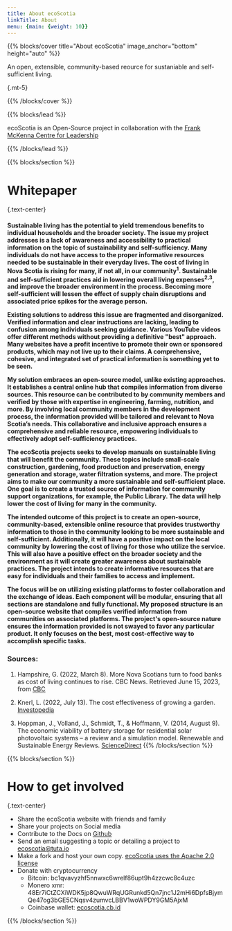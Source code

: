 ```yaml
---
title: About ecoScotia
linkTitle: About
menu: {main: {weight: 10}}
---
```


{{% blocks/cover title="About ecoScotia" image_anchor="bottom" height="auto" %}}

An open, extensible, community-based reource for sustaniable and self-sufficient living.

{.mt-5}

{{% /blocks/cover %}}

{{% blocks/lead %}}

ecoScotia is an Open-Source project in collaboration with the [Frank McKenna Centre for Leadership](https://mckenna.stfx.ca/)

{{% /blocks/lead %}}

{{% blocks/section %}}

# Whitepaper
{.text-center}

<h4>
Sustainable living has the potential to yield tremendous benefits to individual households and the broader society. The issue my project addresses is a lack of awareness and accessibility to practical information on the topic of sustainability and self-sufficiency. Many individuals do not have access to the proper informative resources needed to be sustainable in their everyday lives. The cost of living in Nova Scotia is rising for many, if not all, in our community<sup>1</sup>. Sustainable and self-sufficient practices aid in lowering overall living expenses<sup>2,3</sup>, and improve the broader environment in the process. Becoming more self-sufficient will lessen the effect of supply chain disruptions and associated price spikes for the average person.

Existing solutions to address this issue are fragmented and disorganized. Verified information and clear instructions are lacking, leading to confusion among individuals seeking guidance. Various YouTube videos offer different methods without providing a definitive "best" approach. Many websites have a profit incentive to promote their own or sponsored products, which may not live up to their claims. A comprehensive, cohesive, and integrated set of practical information is something yet to be seen.

My solution embraces an open-source model, unlike existing approaches. It establishes a central online hub that compiles information from diverse sources. This resource can be contributed to by community members and verified by those with expertise in engineering, farming, nutrition, and more. By involving local community members in the development process, the information provided will be tailored and relevant to Nova Scotia’s needs. This collaborative and inclusive approach ensures a comprehensive and reliable resource, empowering individuals to effectively adopt self-sufficiency practices.

The ecoScotia projects seeks to develop manuals on sustainable living that will benefit the community. These topics include small-scale construction, gardening, food production and preservation, energy generation and storage, water filtration systems, and more. The project aims to make our community a more sustainable and self-sufficient place. One goal is to create a trusted source of information for community support organizations, for example, the Public Library. The data will help lower the cost of living for many in the community.

The intended outcome of this project is to create an open-source, community-based, extensible online resource that provides trustworthy information to those in the community looking to be more sustainable and self-sufficient. Additionally, it will have a positive impact on the local community by lowering the cost of living for those who utilize the service. This will also have a positive effect on the broader society and the environment as it will create greater awareness about sustainable practices. The project intends to create informative resources that are easy for individuals and their families to access and implement.

The focus will be on utilizing existing platforms to foster collaboration and the exchange of ideas. Each component will be modular, ensuring that all sections are standalone and fully functional. My proposed structure is an open-source website that compiles verified information from communities on associated platforms. The project's open-source nature ensures the information provided is not swayed to favor any particular product. It only focuses on the best, most cost-effective way to accomplish specific tasks.
</h4>

### Sources:


1. Hampshire, G. (2022, March 8). More Nova Scotians turn to food banks as cost of living continues
to rise. CBC News. Retrieved June 15, 2023, from 
[CBC](https://www.cbc.ca/news/canada/nova-scotia/nova-scotians-food-bank-food-prices-costs-1.6376013)

2. Knerl, L. (2022, July 13). The cost effectiveness of growing a garden. [Investopedia](https://www.investopedia.com/financial-edge/0312/the-true-cost-of-growing-a-garden.aspx)

3. Hoppman, J., Volland, J., Schmidt, T., & Hoffmann, V. (2014, August 9). The economic viability of
battery storage for residential solar photovoltaic systems – a review and a simulation model.
Renewable and Sustainable Energy Reviews. [ScienceDirect](https://www.sciencedirect.com/science/article/abs/pii/S1364032114005206)
{{% /blocks/section %}}

{{% blocks/section %}}

# How to get involved
{.text-center}
- Share the ecoScotia website with friends and family
- Share your projects on Social media
- Contribute to the Docs on [Github](https://github.com/caelenm/caelenm.github.io)
- Send an email suggesting a topic or detailing a project to [ecoscotia@tuta.io](mailto:ecoscotia@tuta.io)
- Make a fork and host your own copy. [ecoScotia uses the Apache 2.0 license](https://apache.org/licenses/LICENSE-2.0.txt)
- Donate with cryptocurrency
    - Bitcoin: bc1qvavyzhf5nnwxc6wrelf86upt9h4zzcwc8c4uzc
    - Monero xmr: 48Er7iCtZCXiWDK5jp8QwuWRqUGRunkd5Qn7jnc1J2mHi6DpfsBjymQe47og3bGE5CNqsv4zumvcLBBV1woWPDY9GM5AjxM
    - Coinbase wallet: [ecoscotia.cb.id](https://profile.coinbase.com/ecoscotia.cb.id)



{{% /blocks/section %}}